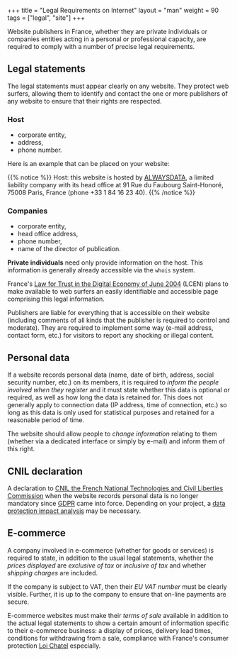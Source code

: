 +++
title = "Legal Requirements on Internet"
layout = "man"
weight = 90
tags = ["legal", "site"]
+++

Website publishers in France, whether they are private individuals or companies entities acting in a personal or professional capacity, are required to comply with a number of precise legal requirements.

## Legal statements

The legal statements must appear clearly on any website. They protect web surfers, allowing them to identify and contact the one or more publishers of any website to ensure that their rights are respected.

### Host

- corporate entity,
- address,
- phone number.

Here is an example that can be placed on your website:

{{% notice %}}
Host: this website is hosted by [ALWAYSDATA](https://www.alwaysdata.com), a limited liability company with its head office at 91 Rue du Faubourg Saint-Honoré, 75008 Paris, France (phone +33 1 84 16 23 40).
{{% /notice %}}

### Companies

- corporate entity,    
- head office address,
- phone number,
- name of the director of publication.

**Private individuals** need only provide information on the host. This information is generally already accessible via the `whois` system.

France's [Law for Trust in the Digital Economy of June 2004](http://www.legifrance.gouv.fr/affichTexte.do?cidTexte=LEGITEXT000005789847&dateTexte=20080724) (LCEN) plans to make available to web surfers an easily identifiable and accessible page comprising this legal information.

Publishers are liable for everything that is accessible on their website (including comments of all kinds that the publisher is required to control and moderate). They are required to implement some way (e-mail address, contact form, etc.) for visitors to report any shocking or illegal content.

## Personal data

If a website records personal data (name, date of birth, address, social security number, etc.) on its members, it is required to *inform the people involved when they register* and it must state whether this data is optional or required, as well as how long the data is retained for. This does not generally apply to connection data (IP address, time of connection, etc.) so long as this data is only used for statistical purposes and retained for a reasonable period of time.

The website should allow people to *change information* relating to them (whether via a dedicated interface or simply by e-mail) and inform them of this right.

## CNIL declaration

A declaration to [CNIL the French National Technologies and Civil Liberties Commission](http://www.cnil.fr) when the website records personal data is no longer mandatory since [GDPR](https://www.cnil.fr/fr/reglement-europeen-protection-donnees) came into force. Depending on your project, a [data protection impact analysis](https://www.cnil.fr/fr/RGPD-analyse-impact-protection-des-donnees-pia) may be necessary.

## E-commerce

A company involved in e-commerce (whether for goods or services) is required to state, in addition to the usual legal statements, whether the *prices displayed* are *exclusive of tax* or *inclusive of tax* and whether *shipping charges* are included.

If the company is subject to VAT, then their *EU VAT number* must be clearly visible. Further, it is up to the company to ensure that on-line payments are secure.

E-commerce websites must make their *terms of sale* available in addition to the actual legal statements to show a certain amount of information specific to their e-commerce business: a display of prices, delivery lead times, conditions for withdrawing from a sale, compliance with France's consumer protection [Loi Chatel](https://www.legifrance.gouv.fr/affichTexte.do?cidTexte=JORFTEXT000017785995&dateTexte=) especially.

